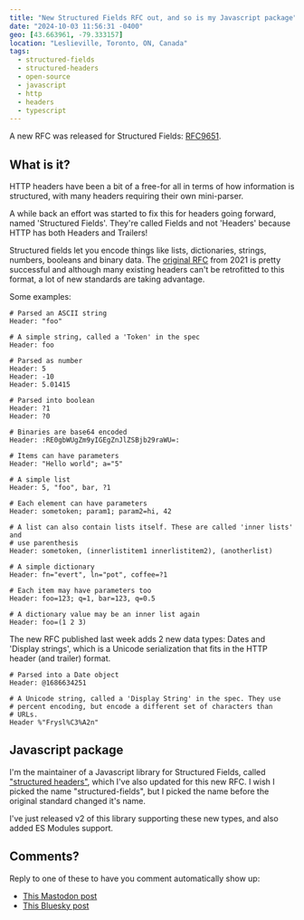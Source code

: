 ```yaml
---
title: "New Structured Fields RFC out, and so is my Javascript package"
date: "2024-10-03 11:56:31 -0400"
geo: [43.663961, -79.333157]
location: "Leslieville, Toronto, ON, Canada"
tags:
  - structured-fields
  - structured-headers
  - open-source
  - javascript
  - http
  - headers
  - typescript
---
```


A new RFC was released for Structured Fields: [RFC9651][2].

What is it?
-----------

HTTP headers have been a bit of a free-for all in terms of how information
is structured, with many headers requiring their own mini-parser.

A while back an effort was started to fix this for headers going forward,
named 'Structured Fields'. They're called Fields and not 'Headers' because
HTTP has both Headers and Trailers!

Structured fields let you encode things like lists, dictionaries, strings,
numbers, booleans and binary data. The [original RFC][1] from 2021 is
pretty successful and although many existing headers can't be retrofitted
to this format, a lot of new standards are taking advantage.

Some examples:

```
# Parsed an ASCII string
Header: "foo"

# A simple string, called a 'Token' in the spec
Header: foo

# Parsed as number
Header: 5
Header: -10
Header: 5.01415

# Parsed into boolean
Header: ?1
Header: ?0

# Binaries are base64 encoded
Header: :RE0gbWUgZm9yIGEgZnJlZSBjb29raWU=:

# Items can have parameters
Header: "Hello world"; a="5"

# A simple list
Header: 5, "foo", bar, ?1

# Each element can have parameters
Header: sometoken; param1; param2=hi, 42

# A list can also contain lists itself. These are called 'inner lists' and
# use parenthesis
Header: sometoken, (innerlistitem1 innerlistitem2), (anotherlist)

# A simple dictionary
Header: fn="evert", ln="pot", coffee=?1

# Each item may have parameters too
Header: foo=123; q=1, bar=123, q=0.5

# A dictionary value may be an inner list again
Header: foo=(1 2 3)
```

The new RFC published last week adds 2 new data types: Dates and
'Display strings', which is a Unicode serialization that fits in the HTTP
header (and trailer) format.

```
# Parsed into a Date object
Header: @1686634251

# A Unicode string, called a 'Display String' in the spec. They use
# percent encoding, but encode a different set of characters than
# URLs.
Header %"Frysl%C3%A2n"
```

Javascript package
------------------

I'm the maintainer of a Javascript library for Structured Fields, called
["structured headers"][3], which I've also updated for this new RFC. I wish
I picked the name "structured-fields", but I picked the name before the
original standard changed it's name.

I've just released v2 of this library supporting these new types, and also
added ES Modules support.

Comments?
---------

Reply to one of these to have you comment automatically show up:

* [This Mastodon post][4]
* [This Bluesky post][5]


[1]: https://www.rfc-editor.org/rfc/rfc8941.html
[2]: https://www.rfc-editor.org/rfc/rfc9651.html
[3]: https://github.com/badgateway/structured-headers
[4]: #
[5]: #

